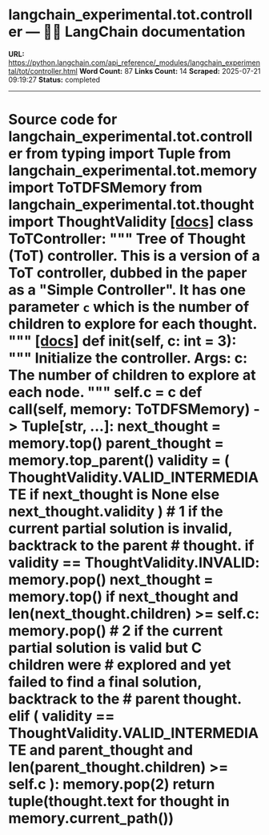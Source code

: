 # langchain_experimental.tot.controller — 🦜🔗 LangChain  documentation

**URL:** https://python.langchain.com/api_reference/_modules/langchain_experimental/tot/controller.html
**Word Count:** 87
**Links Count:** 14
**Scraped:** 2025-07-21 09:19:27
**Status:** completed

---

# Source code for langchain\_experimental.tot.controller               from typing import Tuple          from langchain_experimental.tot.memory import ToTDFSMemory     from langchain_experimental.tot.thought import ThoughtValidity                              [[docs]](https://python.langchain.com/api_reference/experimental/tot/langchain_experimental.tot.controller.ToTController.html#langchain_experimental.tot.controller.ToTController)     class ToTController:         """         Tree of Thought (ToT) controller.              This is a version of a ToT controller, dubbed in the paper as a "Simple         Controller".              It has one parameter `c` which is the number of children to explore for each         thought.         """                         [[docs]](https://python.langchain.com/api_reference/experimental/tot/langchain_experimental.tot.controller.ToTController.html#langchain_experimental.tot.controller.ToTController.__init__)         def __init__(self, c: int = 3):             """             Initialize the controller.                  Args:                 c: The number of children to explore at each node.             """             self.c = c                             def __call__(self, memory: ToTDFSMemory) -> Tuple[str, ...]:             next_thought = memory.top()             parent_thought = memory.top_parent()             validity = (                 ThoughtValidity.VALID_INTERMEDIATE                 if next_thought is None                 else next_thought.validity             )                  # 1 if the current partial solution is invalid, backtrack to the parent             # thought.             if validity == ThoughtValidity.INVALID:                 memory.pop()                 next_thought = memory.top()                 if next_thought and len(next_thought.children) >= self.c:                     memory.pop()                  # 2 if the current partial solution is valid but C children were             # explored and yet failed to find a final solution, backtrack to the             # parent thought.             elif (                 validity == ThoughtValidity.VALID_INTERMEDIATE                 and parent_thought                 and len(parent_thought.children) >= self.c             ):                 memory.pop(2)                  return tuple(thought.text for thought in memory.current_path())